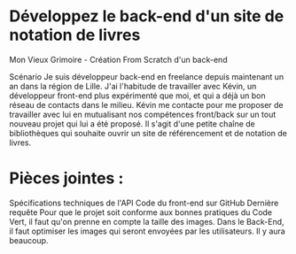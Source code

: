 # Développez le back-end d'un site de notation de livres
Mon Vieux Grimoire - Création From Scratch d'un back-end

Scénario
Je suis développeur back-end en freelance depuis maintenant un an dans la région de Lille. J'ai l'habitude de travailler avec Kévin, un développeur front-end plus expérimenté que moi, et qui a déjà un bon réseau de contacts dans le milieu.
Kévin me contacte pour me proposer de travailler avec lui en mutualisant nos compétences front/back sur un tout nouveau projet qui lui a été proposé. Il s'agit d'une petite chaîne de bibliothèques qui souhaite ouvrir un site de référencement et de notation de livres.


# Pièces jointes :

Spécifications techniques de l'API
Code du front-end sur GitHub
Dernière requête
Pour que le projet soit conforme aux bonnes pratiques du Code Vert, il faut qu'on prenne en compte la taille des images. Dans le Back-End, il faut optimiser les images qui seront envoyées par les utilisateurs. Il y aura beaucoup.
